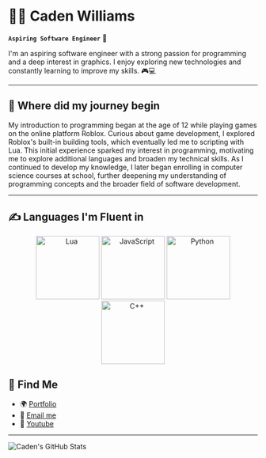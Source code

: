 # 🧑‍💻 Caden Williams

**`Aspiring Software Engineer`** 🚀

I'm an aspiring software engineer with a strong passion for programming and a deep interest in graphics. I enjoy exploring new technologies and constantly learning to improve my skills. 🎮💻

---

## 🌱 Where did my journey begin

My introduction to programming began at the age of 12 while playing games on the online platform Roblox. Curious about game development, I explored Roblox's built-in building tools, which eventually led me to scripting with Lua. This initial experience sparked my interest in programming, motivating me to explore additional languages and broaden my technical skills. As I continued to develop my knowledge, I later began enrolling in computer science courses at school, further deepening my understanding of programming concepts and the broader field of software development.

---

## ✍️ Languages I'm Fluent in

<p align="center">
  <img src="https://www.svgrepo.com/show/373817/lua.svg" alt="Lua" width="128" height="128">
  <img src="https://cdn.iconscout.com/icon/free/png-256/javascript-2038874-1720087.png" alt="JavaScript" width="128" height="128">
  <img src="https://i1.wp.com/qavalidation.com/wp-content/uploads/2018/02/python-logo.png" alt="Python" width="128" height="128">
  <img src="https://iconape.com/wp-content/png_logo_vector/c-3.png" alt="C++" width="128" height="128">
</p>

## 🔗 Find Me

- 🌍 [Portfolio](https://yourportfolio.com)
- 📧 [Email me](mailto:CadenMWilliams2007@Outlook.com)
- 🎥 [Youtube](https://www.youtube.com/@cadenprog)

---

![Caden's GitHub Stats](https://github-readme-stats.vercel.app/api?username=cadenmbond&show_icons=true&count_private=true&theme=radical)
